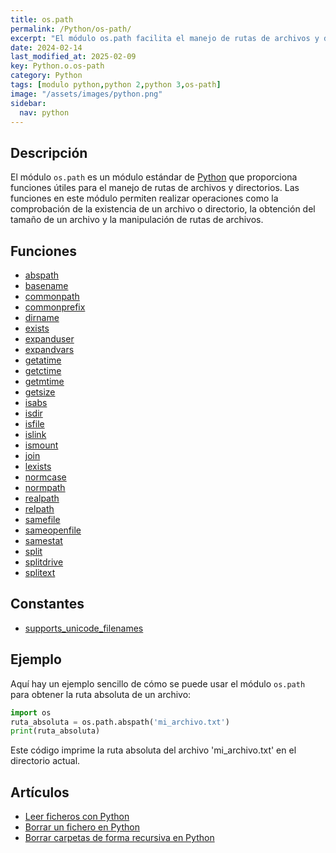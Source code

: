 ```yaml
---
title: os.path
permalink: /Python/os-path/
excerpt: "El módulo os.path facilita el manejo de rutas de archivos y directorios en Python."
date: 2024-02-14
last_modified_at: 2025-02-09
key: Python.o.os-path
category: Python
tags: [modulo python,python 2,python 3,os-path]
image: "/assets/images/python.png"
sidebar:
  nav: python
---
```


## Descripción


El módulo `os.path` es un módulo estándar de [Python](https://www.manualweb.net/python/) que proporciona funciones útiles para el manejo de rutas de archivos y directorios. Las funciones en este módulo permiten realizar operaciones como la comprobación de la existencia de un archivo o directorio, la obtención del tamaño de un archivo y la manipulación de rutas de archivos.


## Funciones

- [abspath](https://www.w3api.com/Python/os-path/abspath/)
- [basename](https://www.w3api.com/Python/os-path/basename/)
- [commonpath](https://www.w3api.com/Python/os-path/commonpath/)
- [commonprefix](https://www.w3api.com/Python/os-path/commonprefix/)
- [dirname](https://www.w3api.com/Python/os-path/dirname/)
- [exists](https://www.w3api.com/Python/os-path/exists/)
- [expanduser](https://www.w3api.com/Python/os-path/expanduser/)
- [expandvars](https://www.w3api.com/Python/os-path/expandvars/)
- [getatime](https://www.w3api.com/Python/os-path/getatime/)
- [getctime](https://www.w3api.com/Python/os-path/getctime/)
- [getmtime](https://www.w3api.com/Python/os-path/getmtime/)
- [getsize](https://www.w3api.com/Python/os-path/getsize/)
- [isabs](https://www.w3api.com/Python/os-path/isabs/)
- [isdir](https://www.w3api.com/Python/os-path/isdir/)
- [isfile](https://www.w3api.com/Python/os-path/isfile/)
- [islink](https://www.w3api.com/Python/os-path/islink/)
- [ismount](https://www.w3api.com/Python/os-path/ismount/)
- [join](https://www.w3api.com/Python/os-path/join/)
- [lexists](https://www.w3api.com/Python/os-path/lexists/)
- [normcase](https://www.w3api.com/Python/os-path/normcase/)
- [normpath](https://www.w3api.com/Python/os-path/normpath/)
- [realpath](https://www.w3api.com/Python/os-path/realpath/)
- [relpath](https://www.w3api.com/Python/os-path/relpath/)
- [samefile](https://www.w3api.com/Python/os-path/samefile/)
- [sameopenfile](https://www.w3api.com/Python/os-path/sameopenfile/)
- [samestat](https://www.w3api.com/Python/os-path/samestat/)
- [split](https://www.w3api.com/Python/os-path/split/)
- [splitdrive](https://www.w3api.com/Python/os-path/splitdrive/)
- [splitext](https://www.w3api.com/Python/os-path/splitext/)

## Constantes

- [supports_unicode_filenames](https://www.w3api.com/Python/os-path/supports_unicode_filenames/)

## Ejemplo


Aquí hay un ejemplo sencillo de cómo se puede usar el módulo `os.path` para obtener la ruta absoluta de un archivo:


```python
import os
ruta_absoluta = os.path.abspath('mi_archivo.txt')
print(ruta_absoluta)
```


Este código imprime la ruta absoluta del archivo 'mi_archivo.txt' en el directorio actual.


## Artículos

- [Leer ficheros con Python](https://lineadecodigo.com/python/leer-ficheros-con-python/)
- [Borrar un fichero en Python](http://lineadecodigo.com/python/borrar-un-fichero-en-python/)
- [Borrar carpetas de forma recursiva en Python](https://lineadecodigo.com/python/borrar-carpetas-de-forma-recursiva-en-python/)
